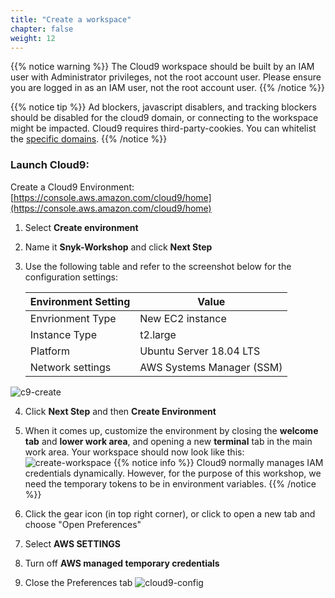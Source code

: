 ```yaml
---
title: "Create a workspace"
chapter: false
weight: 12
---
```


{{% notice warning %}}
The Cloud9 workspace should be built by an IAM user with Administrator privileges,
not the root account user. Please ensure you are logged in as an IAM user, not the root
account user.
{{% /notice %}}

{{% notice tip %}}
Ad blockers, javascript disablers, and tracking blockers should be disabled for
the cloud9 domain, or connecting to the workspace might be impacted.
Cloud9 requires third-party-cookies. You can whitelist the [specific domains]( https://docs.aws.amazon.com/cloud9/latest/user-guide/troubleshooting.html#troubleshooting-env-loading).
{{% /notice %}}

### Launch Cloud9:
Create a Cloud9 Environment: [https://console.aws.amazon.com/cloud9/home](https://console.aws.amazon.com/cloud9/home)

1. Select **Create environment**
2. Name it **Snyk-Workshop** and click **Next Step**
3. Use the following table and refer to the screenshot below for the configuration settings:

    |    Environment Setting   |   Value    |
    |----------|--------------------|
    | Envrionment Type | New EC2 instance |
    | Instance Type | t2.large |
    | Platform | Ubuntu Server 18.04 LTS |
    | Network settings | AWS Systems Manager (SSM) |
![c9-create](/images/c9-create.png)

4. Click **Next Step** and then  **Create Environment**
5.  When it comes up, customize the environment by closing the **welcome tab**
and **lower work area**, and opening a new **terminal** tab in the main work area. Your workspace should now look like this:
![create-workspace](/images/create-workspace.png)
{{% notice info %}}
Cloud9 normally manages IAM credentials dynamically. However, for the purpose of this workshop, we need the temporary tokens to be in environment variables.
{{% /notice %}}
6. Click the gear icon (in top right corner), or click to open a new tab and choose "Open Preferences"

7. Select **AWS SETTINGS** 

8. Turn off **AWS managed temporary credentials**

9. Close the Preferences tab
   ![cloud9-config](/images/c9disableiam.png)